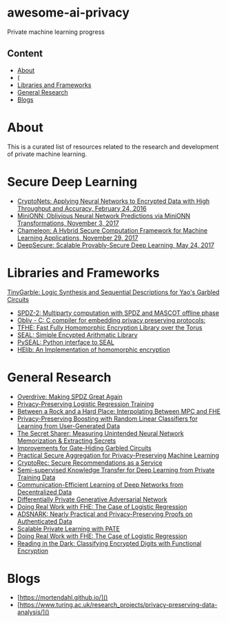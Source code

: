 # awesome-ai-privacy
Private machine learning progress

## Content
- [About](#about)
- (
- [Libraries and Frameworks](#libraries-and-frameworks)
- [General Research](#general-research)
- [Blogs](#blogs)

# About

This is a curated list of resources related to the research and development of private machine learning.

# Secure Deep Learning

* [CryptoNets: Applying Neural Networks to Encrypted Data with High Throughput and Accuracy, February 24, 2016](https://www.microsoft.com/en-us/research/wp-content/uploads/2016/04/CryptonetsTechReport.pdf)
* [MiniONN: Oblivious Neural Network Predictions via MiniONN
Transformations, November 3, 2017](https://acmccs.github.io/papers/p619-liuA.pdf)
* [Chameleon: A Hybrid Secure Computation Framework for Machine Learning Applications, November 29, 2017](https://eprint.iacr.org/2017/1164.pdf)
* [DeepSecure: Scalable Provably-Secure Deep Learning, May 24, 2017](https://arxiv.org/pdf/1705.08963.pdf)

# Libraries and Frameworks

[TinyGarble: Logic Synthesis and Sequential Descriptions for Yao's Garbled Circuits](https://github.com/esonghori/TinyGarble)
* [SPDZ-2: Multiparty computation with SPDZ and MASCOT offline phase](https://github.com/bristolcrypto/SPDZ-2)
* [Obliv - C: C compiler for embedding privacy preserving protocols:](http://oblivc.org/)
* [TFHE: Fast Fully Homomorphic Encryption Library over the Torus](https://github.com/tfhe/tfhe)
* [SEAL: Simiple Encypted Arithmatic Library](https://www.microsoft.com/en-us/research/project/simple-encrypted-arithmetic-library/)
* [PySEAL: Python interface to SEAL](https://github.com/iamtrask/PySEAL)
* [HElib: An Implementation of homomorphic encryption](https://github.com/shaih/HElib])

# General Research

* [Overdrive: Making SPDZ Great Again](https://eprint.iacr.org/2017/1230)
* [Privacy-Preserving Logistic Regression Training](https://eprint.iacr.org/2018/233)
* [Between a Rock and a Hard Place: Interpolating Between MPC and FHE](https://eprint.iacr.org/2013/085.pdf)
* [Privacy-Preserving Boosting with Random Linear Classifiers for Learning from User-Generated Data](https://arxiv.org/abs/1802.08288)
* [The Secret Sharer: Measuring Unintended Neural Network Memorization & Extracting Secrets](https://arxiv.org/abs/1802.08232)
* [Improvements for Gate-Hiding Garbled Circuits](https://eprint.iacr.org/2017/976.pdf)
* [Practical Secure Aggregation for Privacy-Preserving Machine Learning](https://eprint.iacr.org/2017/281.pdf)
* [CryptoRec: Secure Recommendations as a Service](https://arxiv.org/pdf/1802.02432.pdf)
* [Semi-supervised Knowledge Transfer for Deep Learning from Private Training Data](https://arxiv.org/abs/1610.05755)
* [Communication-Efficient Learning of Deep Networks from Decentralized Data](https://arxiv.org/pdf/1602.05629.pdf)
* [Differentially Private Generative Adversarial Network](https://arxiv.org/abs/1802.06739)
* [Doing Real Work with FHE: The Case of Logistic Regression](https://eprint.iacr.org/2018/202)
* [ADSNARK: Nearly Practical and Privacy-Preserving Proofs on Authenticated Data](https://eprint.iacr.org/2014/617.pdf)
* [Scalable Private Learning with PATE](https://arxiv.org/abs/1802.08908)
* [Doing Real Work with FHE: The Case of Logistic Regression](https://eprint.iacr.org/2018/202)
* [Reading in the Dark: Classifying Encrypted Digits with Functional Encryption](https://eprint.iacr.org/2018/206)

# Blogs

* [https://mortendahl.github.io/]()
* [https://www.turing.ac.uk/research_projects/privacy-preserving-data-analysis/]()
